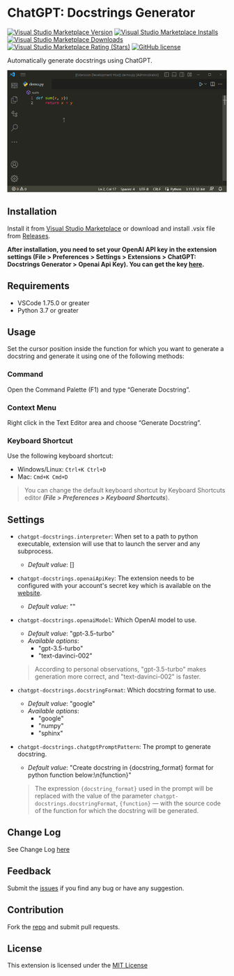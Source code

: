 # ChatGPT: Docstrings Generator

[![Visual Studio Marketplace Version](https://img.shields.io/visual-studio-marketplace/v/oliversen.chatgpt-docstrings?style=flat-square)](https://marketplace.visualstudio.com/items?itemName=oliversen.chatgpt-docstrings) [![Visual Studio Marketplace Installs](https://img.shields.io/visual-studio-marketplace/i/oliversen.chatgpt-docstrings?style=flat-square)](https://marketplace.visualstudio.com/items?itemName=oliversen.chatgpt-docstrings) [![Visual Studio Marketplace Downloads](https://img.shields.io/visual-studio-marketplace/d/oliversen.chatgpt-docstrings?style=flat-square)](https://marketplace.visualstudio.com/items?itemName=oliversen.chatgpt-docstrings) [![Visual Studio Marketplace Rating (Stars)](https://img.shields.io/visual-studio-marketplace/stars/oliversen.chatgpt-docstrings?style=flat-square)](https://marketplace.visualstudio.com/items?itemName=oliversen.chatgpt-docstrings) [![GitHub license](https://img.shields.io/badge/license-MIT-blue.svg?style=flat-square)](LICENSE)

Automatically generate docstrings using ChatGPT.

![Demo](/images/demo.gif)

## Installation

Install it from [Visual Studio Marketplace](https://marketplace.visualstudio.com) or download and install .vsix file from [Releases](https://github.com/oliversen/chatgpt-docstrings/releases).

**After installation, you need to set your OpenAI API key in the extension settings (File > Preferences > Settings > Extensions > ChatGPT: Docstrings Generator > Openai Api Key). You can get the key [here](https://platform.openai.com/account/api-keys).**

## Requirements

- VSCode 1.75.0 or greater
- Python 3.7 or greater

## Usage

Set the cursor position inside the function for which you want to generate a docstring and generate it using one of the following methods:

### Command

Open the Command Palette (F1) and type “Generate Docstring”.

### Context Menu

Right click in the Text Editor area and choose “Generate Docstring”.

### Keyboard Shortcut

Use the following keyboard shortcut:

- Windows/Linux: `Ctrl+K Ctrl+D`
- Mac: `Cmd+K Cmd+D`

> You can change the default keyboard shortcut by Keyboard Shortcuts editor ***(File > Preferences > Keyboard Shortcuts***).

## Settings

- `chatgpt-docstrings.interpreter`: When set to a path to python executable, extension will use that to launch the server and any subprocess.

  - *Default value*: []

- `chatgpt-docstrings.openaiApiKey`: The extension needs to be configured with your account's secret key which is available on the [website](https://platform.openai.com/account/api-keys).

  - *Default value*: ""

- `chatgpt-docstrings.openaiModel`: Which OpenAI model to use.

  - *Default value*: "gpt-3.5-turbo"
  - *Available options*:
    - "gpt-3.5-turbo"
    - "text-davinci-002"

  > According to personal observations, "gpt-3.5-turbo" makes generation more correct, and "text-davinci-002" is faster.

- `chatgpt-docstrings.docstringFormat`: Which docstring format to use.

  - *Default value*: "google"
  - *Available options*:
    - "google"
    - "numpy"
    - "sphinx"

- `chatgpt-docstrings.chatgptPromptPattern`: The prompt to generate docstring.

  - *Default value*: "Create docstring in {docstring_format} format for python function below:\n{function}"

  > The expression `{docstring_format}` used in the prompt will be replaced with the value of the parameter `chatgpt-docstrings.docstringFormat`, `{function}` — with the source code of the function for which the docstring will be generated.

## Change Log

See Change Log [here](CHANGELOG.md)

## Feedback

Submit the [issues](https://github.com/oliversen/chatgpt-docstrings/issues) if you find any bug or have any suggestion.

## Contribution

Fork the [repo](https://github.com/oliversen/chatgpt-docstrings) and submit pull requests.

## License

This extension is licensed under the [MIT License](LICENSE.md)
